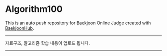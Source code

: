 # Algorithm100
This is an auto push repository for Baekjoon Online Judge created with [BaekjoonHub](https://github.com/BaekjoonHub/BaekjoonHub).

<hr/>


자료구조, 알고리즘 학습 내용이 업로드 됩니다.

<hr/>
